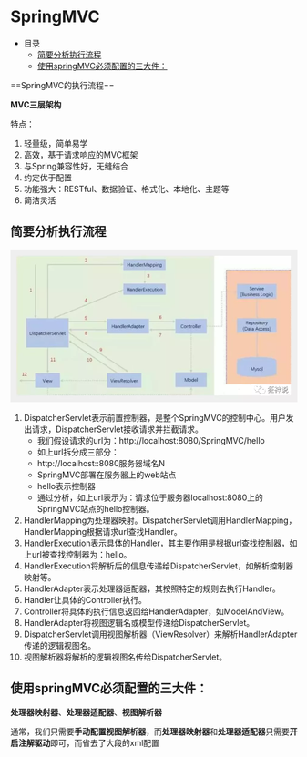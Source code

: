 # SpringMVC

* 目录
  * [简要分析执行流程](#简要分析执行流程)
  * [使用springMVC必须配置的三大件：](#使用springmvc必须配置的三大件)

==SpringMVC的执行流程==

**MVC三层架构**

特点：

1. 轻量级，简单易学
2. 高效，基于请求响应的MVC框架
3. 与Spring兼容性好，无缝结合
4. 约定优于配置
5. 功能强大：RESTful、数据验证、格式化、本地化、主题等
6. 简洁灵活

## 简要分析执行流程

![image-20201024100754828](image-20201024100754828.png)

1. DispatcherServlet表示前置控制器，是整个SpringMVC的控制中心。用户发出请求，DispatcherServlet接收请求并拦截请求。
   - 我们假设请求的url为：http://localhost:8080/SpringMVC/hello
   - 如上url拆分成三部分：
   - http://localhost::8080服务器域名N
   - SpringMVC部署在服务器上的web站点
   - hello表示控制器
   - 通过分析，如上url表示为：请求位于服务器localhost:8080上的SpringMVC站点的hello控制器。
2. HandlerMapping为处理器映射。DispatcherServlet调用HandlerMapping，HandlerMapping根据请求url查找Handler。
3. HandlerExecution表示具体的Handler，其主要作用是根据url查找控制器，如上url被查找控制器为：hello。
4. HandlerExecution将解析后的信息传递给DispatcherServlet，如解析控制器映射等。
5. HandlerAdapter表示处理器适配器，其按照特定的规则去执行Handler。
6. Handler让具体的Controller执行。
7. Controller将具体的执行信息返回给HandlerAdapter，如ModelAndView。
8. HandlerAdapter将视图逻辑名或模型传递给DispatcherServlet。
9. DispatcherServlet调用视图解析器（ViewResolver）来解析HandlerAdapter传递的逻辑视图名。
10. 视图解析器将解析的逻辑视图名传给DispatcherServlet。

## 使用springMVC必须配置的三大件：

**处理器映射器**、**处理器适配器**、**视图解析器**

通常，我们只需要**手动配置视图解析器**，而**处理器映射器**和**处理器适配器**只需要**开启注解驱动**即可，而省去了大段的xml配置

